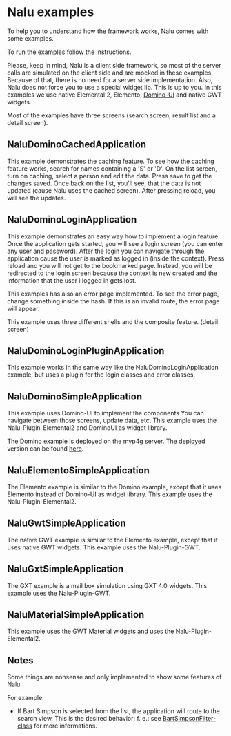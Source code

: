 # Nalu examples
To help you to understand how the framework works, Nalu comes with some examples.

To run the examples follow the instructions.

Please, keep in mind, Nalu is a client side framework, so most of the server calls are simulated on the client side and are mocked in these examples. Because of that, there is no need for a server side implementation. Also, Nalu does not force you to use a special widget lib. This is up to you. In this examples we use native Elemental 2, Elemento, [Domino-UI](https://github.com/DominoKit/domino-ui) and native GWT widgets.

Most of the examples have three screens (search screen, result list and a detail screen).

## NaluDominoCachedApplication
This example demonstrates the caching feature. To see how the caching feature works, search for names containing a 'S' or 'D'. On the list screen, turn on caching, select a person and edit the data. Press save to get the changes saved. Once back on the list, you'll see, that the data is not updated (cause Nalu uses the cached screen). After pressing reload, you will see the updates.

## NaluDominoLoginApplication
This example demonstrates an easy way how to implement a login feature. Once the application gets started, you will see a login screen (you can enter any user and password). After the login you can navigate through the application cause the user is marked as logged in (inside the context). Press reload and you will not get to the bookmarked page. Instead, you will be redirected to the login screen because the context is new created and the information that the user i logged in gets lost. 

This examples has also an error page implemented. To see the error page, change something inside the hash. If this is an invalid route, the error page will appear. 

This example uses three different shells and the composite feature. (detail screen)

## NaluDominoLoginPluginApplication
This example works in the same way like the NaluDominoLoginApplication example, but uses a plugin for the login classes and error classes.

## NaluDominoSimpleApplication
This example uses Domino-UI to implement the components You can navigate between those screens, update data, etc. This example uses the Nalu-Plugin-Elemental2 and DominoUI as widget library. 

The Domino example is deployed on the mvp4g server. The deployed version can be found [here](http://www.mvp4g.org/NaluDominoSimpleApplication-1.0.0/index.html).

## NaluElementoSimpleApplication
The Elemento example is similar to the Domino example, except that it uses Elemento instead of Domino-UI as widget library. This example uses the Nalu-Plugin-Elemental2. 

## NaluGwtSimpleApplication
The native GWT example is similar to the Elemento example, except that it uses native GWT widgets. This example uses the Nalu-Plugin-GWT. 

## NaluGxtSimpleApplication
The GXT example is a mail box simulation using GXT 4.0 widgets. This example uses the Nalu-Plugin-GWT. 

## NaluMaterialSimpleApplication
This example uses the GWT Material widgets and uses the Nalu-Plugin-Elemental2. 

## Notes

Some things are nonsense and only implemented to show some features of Nalu.

For example: 
* If Bart Simpson is selected from the list, the application will route to the search view. This is the desired behavior: f. e.: see [BartSimpsonFilter-class](https://github.com/nalukit/nalu-examples/blob/master/NaluDominoSimpleApplication/src/main/java/de/gishmo/gwt/example/nalu/simpleapplication/client/filters/BartSimpsonFilter.java) for more informations.
